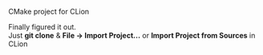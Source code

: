 CMake project for CLion

Finally figured it out.  
Just **git clone** & **File -> Import Project...** or **Import Project from Sources** in CLion
